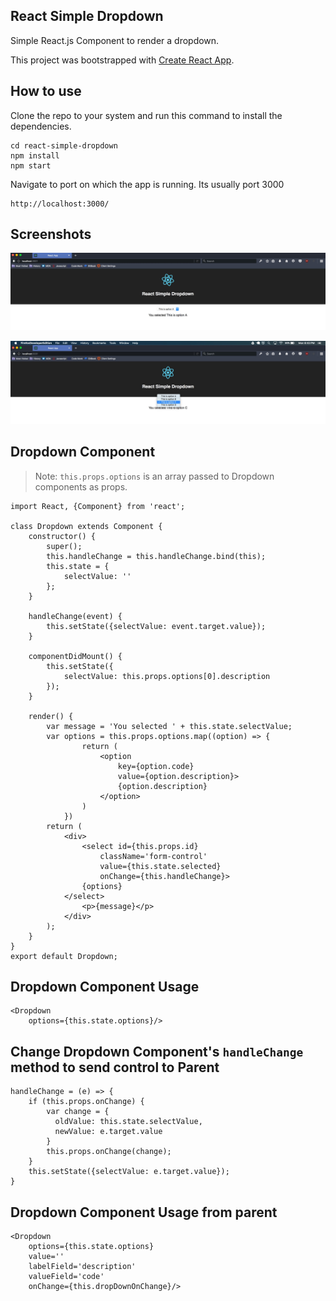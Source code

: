 ## React Simple Dropdown

Simple React.js Component to render a dropdown.

This project was bootstrapped with [Create React App](https://github.com/facebookincubator/create-react-app).

## How to use
Clone the repo to your system and run this command to install the dependencies.

```
cd react-simple-dropdown
npm install
npm start
```

Navigate to port on which the app is running. Its usually port 3000

```
http://localhost:3000/
```

## Screenshots
![alt text](https://github.com/deepakkadarivel/react-simple-dropdown/blob/master/screen_one.jpg "Screen shot one")

![alt text](https://github.com/deepakkadarivel/react-simple-dropdown/blob/master/screen_two.jpg "Screen shot one")

## Dropdown Component

>Note: `this.props.options` is an array passed to Dropdown components as props.<br>
>

```
import React, {Component} from 'react';

class Dropdown extends Component {
    constructor() {
        super();
        this.handleChange = this.handleChange.bind(this);
        this.state = {
            selectValue: ''
        };
    }

    handleChange(event) {
        this.setState({selectValue: event.target.value});
    }

    componentDidMount() {
        this.setState({
            selectValue: this.props.options[0].description
        });
    }

    render() {
        var message = 'You selected ' + this.state.selectValue;
        var options = this.props.options.map((option) => {
                return (
                    <option
                        key={option.code}
                        value={option.description}>
                        {option.description}
                    </option>
                )
            })
        return (
            <div>
                <select id={this.props.id}
                    className='form-control' 
                    value={this.state.selected} 
                    onChange={this.handleChange}>
                {options}
            </select>
                <p>{message}</p>
            </div>
        );
    }
}
export default Dropdown;
```

## Dropdown Component Usage

```
<Dropdown
    options={this.state.options}/>
```

## Change Dropdown Component's `handleChange` method to send control to Parent

```
handleChange = (e) => {
    if (this.props.onChange) {
        var change = {
          oldValue: this.state.selectValue,
          newValue: e.target.value
        }
        this.props.onChange(change);
    }
    this.setState({selectValue: e.target.value});
}
```

## Dropdown Component Usage from parent

```
<Dropdown
    options={this.state.options}
    value=''
    labelField='description'
    valueField='code'
    onChange={this.dropDownOnChange}/>
```
